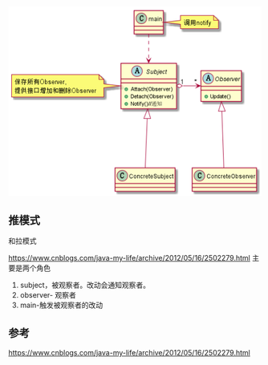 ![观察者模式](uml/Observer.png)

## 推模式

和拉模式



https://www.cnblogs.com/java-my-life/archive/2012/05/16/2502279.html
主要是两个角色
1. subject，被观察者。改动会通知观察者。
2. observer- 观察者
3. main-触发被观察者的改动


## 参考

https://www.cnblogs.com/java-my-life/archive/2012/05/16/2502279.html